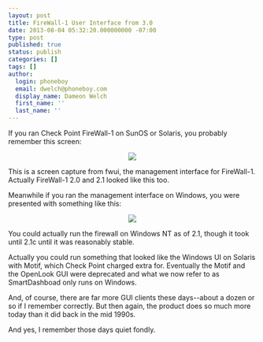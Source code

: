 ```yaml
---
layout: post
title: FireWall-1 User Interface from 3.0
date: 2013-08-04 05:32:20.000000000 -07:00
type: post
published: true
status: publish
categories: []
tags: []
author:
  login: phoneboy
  email: dwelch@phoneboy.com
  display_name: Dameon Welch
  first_name: ''
  last_name: ''
---
```

If you ran Check Point FireWall-1 on SunOS or Solaris, you probably remember this screen:

<center><img class="posthaven-gallery-image" src="{{ site.baseurl }}/images/medium_fwui30.png" /></center>

This is a screen capture from fwui, the management interface for FireWall-1. Actually FireWall-1 2.0 and 2.1 looked like this too.

Meanwhile if you ran the management interface on Windows, you were presented with something like this:

<center><img class="posthaven-gallery-image" src="{{ site.baseurl }}/images/fw1.gif" /></center>

You could actually run the firewall on Windows NT as of 2.1, though it took until 2.1c until it was reasonably stable.

Actually you could run something that looked like the Windows UI on Solaris with Motif, which Check Point charged extra for. Eventually the Motif and the OpenLook GUI were deprecated and what we now refer to as SmartDashboad only runs on Windows.

And, of course, there are far more GUI clients these days--about a dozen or so if I remember correctly. But then again, the product does so much more today than it did back in the mid 1990s.

And yes, I remember those days quiet fondly.
